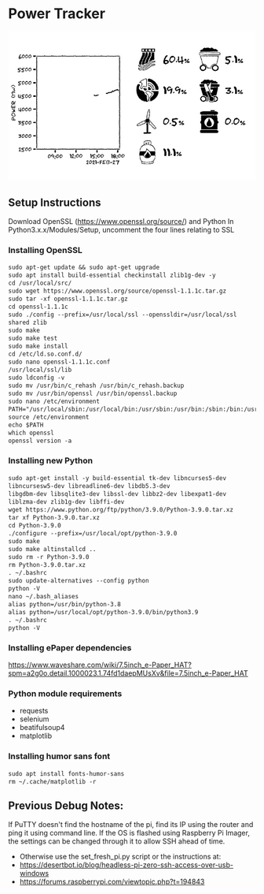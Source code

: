 # Power Tracker

![img.png](img.png)

## Setup Instructions

Download OpenSSL (https://www.openssl.org/source/) and Python
In Python3.x.x/Modules/Setup, uncomment the four lines relating to SSL

### Installing OpenSSL

```cmdline
sudo apt-get update && sudo apt-get upgrade
sudo apt install build-essential checkinstall zlib1g-dev -y
cd /usr/local/src/
sudo wget https://www.openssl.org/source/openssl-1.1.1c.tar.gz
sudo tar -xf openssl-1.1.1c.tar.gz
cd openssl-1.1.1c
sudo ./config --prefix=/usr/local/ssl --openssldir=/usr/local/ssl shared zlib
sudo make
sudo make test
sudo make install
cd /etc/ld.so.conf.d/
sudo nano openssl-1.1.1c.conf
/usr/local/ssl/lib
sudo ldconfig -v
sudo mv /usr/bin/c_rehash /usr/bin/c_rehash.backup
sudo mv /usr/bin/openssl /usr/bin/openssl.backup
sudo nano /etc/environment
PATH="/usr/local/sbin:/usr/local/bin:/usr/sbin:/usr/bin:/sbin:/bin:/usr/games:/usr/local/games:/usr/local/ssl/bin"
source /etc/environment
echo $PATH
which openssl
openssl version -a
```

### Installing new Python

```cmdline
sudo apt-get install -y build-essential tk-dev libncurses5-dev libncursesw5-dev libreadline6-dev libdb5.3-dev
libgdbm-dev libsqlite3-dev libssl-dev libbz2-dev libexpat1-dev liblzma-dev zlib1g-dev libffi-dev
wget https://www.python.org/ftp/python/3.9.0/Python-3.9.0.tar.xz
tar xf Python-3.9.0.tar.xz
cd Python-3.9.0
./configure --prefix=/usr/local/opt/python-3.9.0
sudo make
sudo make altinstallcd ..
sudo rm -r Python-3.9.0
rm Python-3.9.0.tar.xz
. ~/.bashrc
sudo update-alternatives --config python
python -V
nano ~/.bash_aliases
alias python=/usr/bin/python-3.8
alias python=/usr/local/opt/python-3.9.0/bin/python3.9
. ~/.bashrc
python -V
```

### Installing ePaper dependencies

https://www.waveshare.com/wiki/7.5inch_e-Paper_HAT?spm=a2g0o.detail.1000023.1.74fd1daepMUsXv&file=7.5inch_e-Paper_HAT

### Python module requirements

- requests
- selenium
- beatifulsoup4
- matplotlib

### Installing humor sans font

```cmdline
sudo apt install fonts-humor-sans
rm ~/.cache/matplotlib -r
```

## Previous Debug Notes:

If PuTTY doesn't find the hostname of the pi, find its IP using the router and ping it using command line.
If the OS is flashed using Raspberry Pi Imager, the settings can be changed through it to allow SSH ahead of time.

- Otherwise use the set_fresh_pi.py script or the instructions at:
- https://desertbot.io/blog/headless-pi-zero-ssh-access-over-usb-windows
- https://forums.raspberrypi.com/viewtopic.php?t=194843
